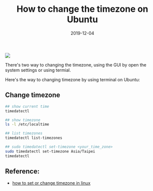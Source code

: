 ﻿---
title: "How to change the timezone on Ubuntu"
date: 2019-12-04
sidebar: 'auto'
tags:
 - Linux
 - Ubuntu
categories:
 - Tech
publish: True
meta:
  - property: og:description
    content: There's two way to changing the timezone...
  - property: og:image
    content: https://i.imgur.com/RmCgJUA.jpg
---

![](https://i.imgur.com/RmCgJUA.jpg)

There's two way to changing the timezone, using the GUI by open the system settings or using termial.

Here's the way to changing timezone by using terminal on Ubuntu:

## Change timezone
``` bash
## show current time
timedatectl

## show timezone
ls -l /etc/localtime

## list timezones
timedatectl list-timezones

## sudo timedatectl set-timezone <your_time_zone>
sudo timedatectl set-timezone Asia/Taipei
timedatectl
```
## Reference:
- [how to set or change timezone in linux](https://linuxize.com/post/how-to-set-or-change-timezone-in-linux/)